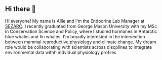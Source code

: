## Hi there 👋

Hi everyone! My name is Allie and I'm the Endocrine Lab Manager at [SEZARC](https://sezarc.org/about/). I recently graduated from George Mason University with my MSc in Conservation Science and Policy, where I studied hormones in Antarctic blue whales and fin whales. I'm broadly interested in the intersection between mammal reproductive physiology and climate change. My dream role would be collaborating with scientists across discplines to integrate environmental data withh indvidual physiology profiles. 
<!--
**allie-case/allie-case** is a ✨ _special_ ✨ repository because its `README.md` (this file) appears on your GitHub profile.

Here are some ideas to get you started:

- 🔭 I’m currently working on ...
- 🌱 I’m currently learning ...
- 👯 I’m looking to collaborate on ...
- 🤔 I’m looking for help with ...
- 💬 Ask me about ...
- 📫 How to reach me: ...
- 😄 Pronouns: ...
- ⚡ Fun fact: ...
-->
